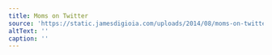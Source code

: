 ```yaml
---
title: Moms on Twitter
source: 'https://static.jamesdigioia.com/uploads/2014/08/moms-on-twitter.png'
altText: ''
caption: ''
---
```


